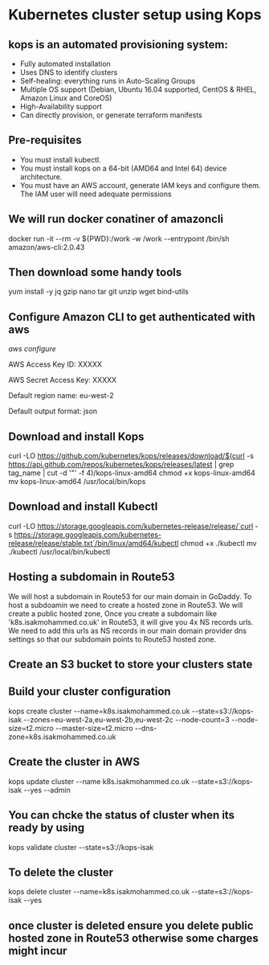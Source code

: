 # Kubernetes cluster setup using Kops

## kops is an automated provisioning system:
* Fully automated installation
* Uses DNS to identify clusters
* Self-healing: everything runs in Auto-Scaling Groups
* Multiple OS support (Debian, Ubuntu 16.04 supported, CentOS & RHEL, Amazon Linux and CoreOS)
* High-Availability support
* Can directly provision, or generate terraform manifests 

## Pre-requisites
* You must install kubectl.
* You must install kops on a 64-bit (AMD64 and Intel 64) device architecture.
* You must have an AWS account, generate IAM keys and configure them. The IAM user will need adequate permissions



## We will run docker conatiner of amazoncli
docker run -it --rm -v ${PWD}:/work -w /work --entrypoint /bin/sh amazon/aws-cli:2.0.43

## Then download some handy tools 
yum install -y jq gzip nano tar git unzip wget bind-utils

## Configure Amazon CLI to get authenticated with aws

*aws configure*

AWS Access Key ID: XXXXX

AWS Secret Access Key: XXXXX

Default region name: eu-west-2

Default output format: json

## Download and install Kops
curl -LO https://github.com/kubernetes/kops/releases/download/$(curl -s https://api.github.com/repos/kubernetes/kops/releases/latest | grep tag_name | cut -d '"' -f 4)/kops-linux-amd64
chmod +x kops-linux-amd64
mv kops-linux-amd64 /usr/local/bin/kops

## Download and install Kubectl

curl -LO https://storage.googleapis.com/kubernetes-release/release/`curl -s https://storage.googleapis.com/kubernetes-release/release/stable.txt`/bin/linux/amd64/kubectl
chmod +x ./kubectl
mv ./kubectl /usr/local/bin/kubectl

## Hosting a subdomain in Route53

We will host a subdomain in Route53 for our main domain in GoDaddy. To host a subdoamin we need to create a hosted zone in Route53. We will create a public hosted zone, Once you create a subdomain like 'k8s.isakmohammed.co.uk' in  Route53, it will give you 4x NS records urls. We need to add this urls as NS records in our main domain provider dns settings so that our subdomain points to Route53 hosted zone. 

## Create an S3 bucket to store your clusters state


## Build your cluster configuration
kops create cluster --name=k8s.isakmohammed.co.uk --state=s3://kops-isak --zones=eu-west-2a,eu-west-2b,eu-west-2c --node-count=3 --node-size=t2.micro --master-size=t2.micro --dns-zone=k8s.isakmohammed.co.uk

## Create the cluster in AWS
kops update cluster --name k8s.isakmohammed.co.uk --state=s3://kops-isak --yes --admin

## You can chcke the status of cluster when its ready by using
kops validate cluster --state=s3://kops-isak

## To delete the cluster
kops delete cluster  --name=k8s.isakmohammed.co.uk --state=s3://kops-isak --yes

## once cluster is deleted ensure you delete public hosted zone in Route53 otherwise some charges might incur
